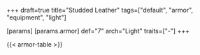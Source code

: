 +++
draft=true
title="Studded Leather"
tags=["default", "armor", "equipment", "light"]

[params]
  [params.armor]
    def="7"
    arch="Light"
    traits=["-"]
+++

{{< armor-table >}}


